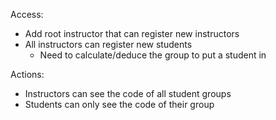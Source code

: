 Access:
- Add root instructor that can register new instructors
- All instructors can register new students
    - Need to calculate/deduce the group to put a student in

Actions:
- Instructors can see the code of all student groups
- Students can only see the code of their group